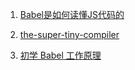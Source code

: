 1. [Babel是如何读懂JS代码的](https://zhuanlan.zhihu.com/p/27289600)

2. [the-super-tiny-compiler](https://github.com/jamiebuilds/the-super-tiny-compiler)

3. [初学 Babel 工作原理](https://segmentfault.com/a/1190000019578478)